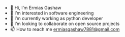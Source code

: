 - 👋 Hi, I’m Ermias Gashaw
- 👀 I’m interested in software engineering
- 🌱 I’m currently working as python developer
- 💞️ I’m looking to collaborate on open source projects
- 📫 How to reach me ermiasgashaw7881@gmail.com

